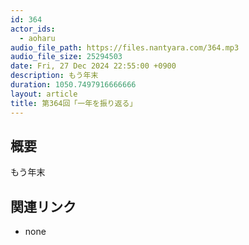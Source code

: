 ```yaml
---
id: 364
actor_ids:
  - aoharu
audio_file_path: https://files.nantyara.com/364.mp3
audio_file_size: 25294503
date: Fri, 27 Dec 2024 22:55:00 +0900
description: もう年末
duration: 1050.7497916666666
layout: article
title: 第364回「一年を振り返る」
---
```

## 概要

もう年末

## 関連リンク

* none
